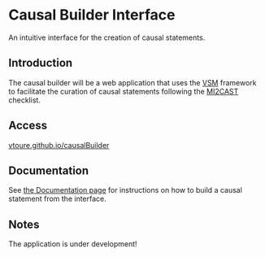 # Causal Builder Interface

An intuitive interface for the creation of causal statements.

## Introduction
The causal builder will be a web application that uses the [VSM](https://github.com/vsmjs/) framework to facilitate the curation of causal statements following the [MI2CAST](https://github.com/vtoure/MI2CAST) checklist.

## Access
[vtoure.github.io/causalBuilder](https://vtoure.github.io/causalBuilder)

## Documentation
See [the Documentation page](docs/index.md) for instructions on how to build a causal statement from the interface.

## Notes
The application is under development!

